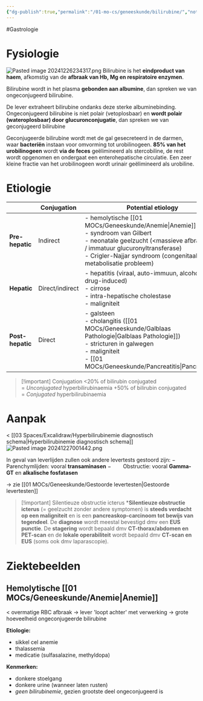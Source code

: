 ```yaml
---
{"dg-publish":true,"permalink":"/01-mo-cs/geneeskunde/bilirubine/","noteIcon":"","created":"2024-12-26T23:33:03.897+01:00","updated":"2024-12-29T13:58:43.614+01:00"}
---
```


#Gastrologie 

# Fysiologie

![Pasted image 20241226234317.png](/img/user/06%20Toolkit/Files/Pasted%20image%2020241226234317.png)
Bilirubine is het **eindproduct van haem**, afkomstig van de **afbraak van Hb, Mg en respiratoire enzymen**.

Bilirubine wordt in het plasma **gebonden aan albumine**, dan spreken we van ongeconjugeerd bilirubine.

De lever extraheert bilirubine ondanks deze sterke albuminebinding. Ongeconjugeerd bilirubine is niet polair (vetoplosbaar) en **wordt polair (wateroplosbaar) door glucuronconjugatie**, dan spreken we van geconjugeerd bilirubine

Geconjugeerde bilirubine wordt met de gal gesecreteerd in de darmen, waar **bacteriën** instaan voor omvorming tot urobilinogeen. **85% van het urobilinogeen** wordt **via de feces** geëlimineerd als stercobiline, de rest wordt opgenomen en ondergaat een enterohepatische circulatie. Een zeer kleine fractie van het urobilinogeen wordt urinair geëlimineerd als urobiline.

# Etiologie

|                  | Conjugation     | Potential etiology                                                                                                                                                                                      |
| ---------------- | --------------- | ------------------------------------------------------------------------------------------------------------------------------------------------------------------------------------------------------- |
| **Pre-hepatic**  | Indirect        | - hemolytische [[01 MOCs/Geneeskunde/Anemie\|Anemie]]<br>- syndroom van Gilbert<br>- neonatale geelzucht (<massieve afbraak RBC / immatuur glucuronyltransferase)<br>- Crigler-Najjar syndroom (congenitaal metabolisatie probleem) |
| **Hepatic**      | Direct/indirect | - hepatitis (viraal, auto-immuun, alcoholisch, drug-induced)<br>- cirrose<br>- intra-hepatische cholestase<br>- maligniteit                                                                             |
| **Post-hepatic** | Direct          | - galsteen<br>- cholangitis ([[01 MOCs/Geneeskunde/Galblaas Pathologie\|Galblaas Pathologie]])<br>- stricturen in galwegen<br>- maligniteit<br>- [[01 MOCs/Geneeskunde/Pancreatitis\|Pancreatitis]]                                                                                |

> [!important] Conjugation
> <20% of bilirubin conjugated = _Unconjugated_ hyperbilirubinaemia
> +50% of bilirubin conjugated = _Conjugated_ hyperbilirubinaemia


# Aanpak

< [[03 Spaces/Excalidraw/Hyperbilirubinemie diagnostisch schema\|Hyperbilirubinemie diagnostisch schema]]
![Pasted image 20241227001442.png](/img/user/06%20Toolkit/Files/Pasted%20image%2020241227001442.png)

In geval van leverlijden zullen ook andere levertests gestoord zijn:
−        Parenchymlijden: vooral **transaminasen**
−        Obstructie: vooral **Gamma-GT** en **alkalische fosfatasen**

-> zie [[01 MOCs/Geneeskunde/Gestoorde levertesten\|Gestoorde levertesten]]

> [!important] Silentieuze obstructie icterus
> ***Silentieuze obstructie icterus** (= geelzucht zonder andere symptomen) is **steeds verdacht op een maligniteit** en is een **pancreaskop-carcinoom tot bewijs van tegendeel**. De **diagnose** wordt meestal bevestigd dmv een **EUS punctie**. De **stagering** wordt bepaald dmv **CT-thorax/abdomen en PET-scan** en de **lokale operabiliteit** wordt bepaald dmv **CT-scan en EUS** (soms ook dmv laparascopie).

# Ziektebeelden
## Hemolytische [[01 MOCs/Geneeskunde/Anemie\|Anemie]]
< overmatige RBC afbraak -> lever 'loopt achter' met verwerking -> grote hoeveelheid ongeconjugeerde bilirubine

**Etiologie:**
- sikkel cel anemie
- thalassemia
- medicatie (sulfasalazine, methyldopa)

**Kenmerken:**
- donkere stoelgang
- donkere urine (wanneer laten rusten)
- *geen bilirubinemie*, gezien grootste deel ongeconjugeerd is